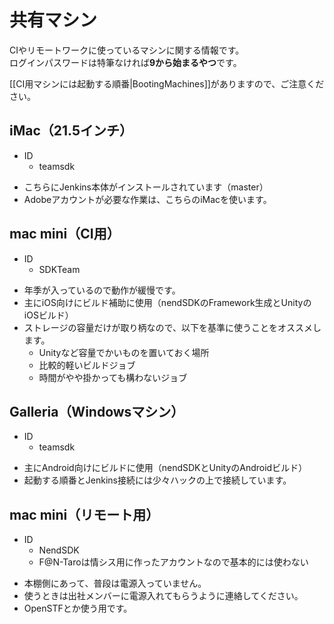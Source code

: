 # 共有マシン

CIやリモートワークに使っているマシンに関する情報です。  
ログインパスワードは特筆なければ**9から始まるやつ**です。

[[CI用マシンには起動する順番|BootingMachines]]がありますので、ご注意ください。


## iMac（21.5インチ）
* ID
  * teamsdk
- こちらにJenkins本体がインストールされています（master）
- Adobeアカウントが必要な作業は、こちらのiMacを使います。

## mac mini（CI用）
* ID
  * SDKTeam
- 年季が入っているので動作が緩慢です。
- 主にiOS向けにビルド補助に使用（nendSDKのFramework生成とUnityのiOSビルド）
- ストレージの容量だけが取り柄なので、以下を基準に使うことをオススメします。
  - Unityなど容量でかいものを置いておく場所
  - 比較的軽いビルドジョブ
  - 時間がやや掛かっても構わないジョブ

## Galleria（Windowsマシン）
* ID
  * teamsdk
- 主にAndroid向けにビルドに使用（nendSDKとUnityのAndroidビルド）
- 起動する順番とJenkins接続には少々ハックの上で接続しています。

## mac mini（リモート用）
* ID
  * NendSDK
  * F@N-Taroは情シス用に作ったアカウントなので基本的には使わない
- 本棚側にあって、普段は電源入っていません。
- 使うときは出社メンバーに電源入れてもらうように連絡してください。
- OpenSTFとか使う用です。
